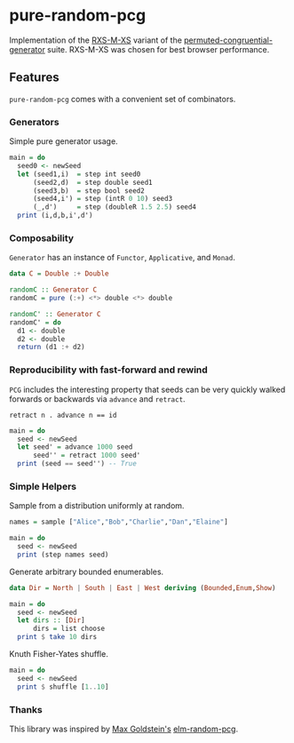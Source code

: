 # pure-random-pcg

Implementation of the [RXS-M-XS](https://en.wikipedia.org/wiki/Permuted_congruential_generator#Variants) variant of the [permuted-congruential-generator](https://en.wikipedia.org/wiki/Permuted_congruential_generator) suite. RXS-M-XS was chosen for best browser performance.

## Features

`pure-random-pcg` comes with a convenient set of combinators.

### Generators 

Simple pure generator usage.

```haskell
main = do
  seed0 <- newSeed
  let (seed1,i)  = step int seed0
      (seed2,d)  = step double seed1
      (seed3,b)  = step bool seed2
      (seed4,i') = step (intR 0 10) seed3
      (_,d')     = step (doubleR 1.5 2.5) seed4
  print (i,d,b,i',d')
```

### Composability

`Generator` has an instance of `Functor`, `Applicative`, and `Monad`.

```haskell
data C = Double :+ Double

randomC :: Generator C
randomC = pure (:+) <*> double <*> double

randomC' :: Generator C
randomC' = do
  d1 <- double
  d2 <- double
  return (d1 :+ d2)
```

### Reproducibility with fast-forward and rewind 

`PCG` includes the interesting property that seeds can be very quickly walked forwards or backwards via `advance` and `retract`.

```retract n . advance n == id```

```haskell
main = do
  seed <- newSeed
  let seed' = advance 1000 seed
      seed'' = retract 1000 seed'
  print (seed == seed'') -- True
```

### Simple Helpers

Sample from a distribution uniformly at random.

```haskell
names = sample ["Alice","Bob","Charlie","Dan","Elaine"]

main = do
  seed <- newSeed
  print (step names seed)
```

Generate arbitrary bounded enumerables.

```haskell
data Dir = North | South | East | West deriving (Bounded,Enum,Show)

main = do
  seed <- newSeed
  let dirs :: [Dir]
      dirs = list choose
  print $ take 10 dirs
```

Knuth Fisher-Yates shuffle.

```haskell
main = do
  seed <- newSeed
  print $ shuffle [1..10]
```

### Thanks

This library was inspired by [Max Goldstein's](https://github.com/mgold) [elm-random-pcg](https://github.com/mgold/elm-random-pcg).
